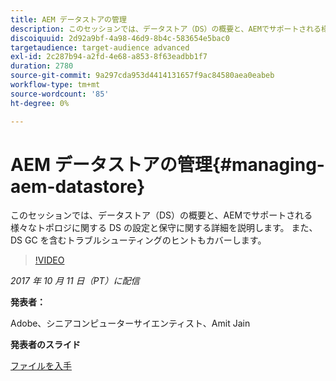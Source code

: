 ```yaml
---
title: AEM データストアの管理
description: このセッションでは、データストア（DS）の概要と、AEMでサポートされる様々なトポロジに関する DS の設定と保守に関する詳細を説明します。 また、DS GC を含むトラブルシューティングのヒントもカバーします。
discoiquuid: 2d92a9bf-4a98-46d9-8b4c-583654e5bac0
targetaudience: target-audience advanced
exl-id: 2c287b94-a2fd-4e68-a853-8f63eadbb1f7
duration: 2780
source-git-commit: 9a297cda953d4414131657f9ac84580aea0eabeb
workflow-type: tm+mt
source-wordcount: '85'
ht-degree: 0%

---
```


# AEM データストアの管理{#managing-aem-datastore}

このセッションでは、データストア（DS）の概要と、AEMでサポートされる様々なトポロジに関する DS の設定と保守に関する詳細を説明します。 また、DS GC を含むトラブルシューティングのヒントもカバーします。

>[!VIDEO](https://video.tv.adobe.com/v/20422/?quality=9)

*2017 年 10 月 11 日（PT）に配信*

**発表者：**

Adobe、シニアコンピューターサイエンティスト、Amit Jain

**発表者のスライド**

[ファイルを入手](assets/managing-aem-datastoreoct17.pdf)
<!--
[Get back to the Overview](https://helpx.adobe.com/experience-manager/kt/eseminars/gems/aem-index.html)
-->
